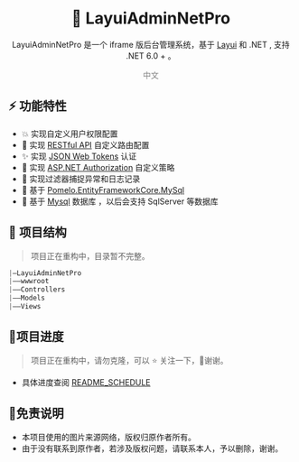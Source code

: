 <h1 align="center" >🐌 LayuiAdminNetPro </h1>  

<div align="center"> 
<p> LayuiAdminNetPro 是一个 iframe 版后台管理系统，基于  <a target="_blank" href="http://layui.org.cn/layuiadmin/index.html#get" >Layui</a> 和 .NET , 支持 .NET 6.0 + 。</p>
</div>




<div align="center" style="color:gray"> 
    中文 
</div>


## :zap: 功能特性
+ :boom: 实现自定义用户权限配置
+ :palm_tree: 实现 [RESTful API](https://restfulapi.cn/) 自定义路由配置
+ :sparkles: 实现 [JSON Web Tokens](https://jwt.io/) 认证
+ :whale: 实现 [ASP.NET Authorization](https://learn.microsoft.com/zh-cn/aspnet/core/security/authorization/policies?view=aspnetcore-6.0) 自定义策略
+ :pencil: 实现过滤器捕捉异常和日志记录
+ :beers: 基于 [Pomelo.EntityFrameworkCore.MySql](https://github.com/PomeloFoundation/Pomelo.EntityFrameworkCore.MySql) 
+ :newspaper: 基于 [Mysql](https://www.mysql.com/cn/) 数据库 ，以后会支持 SqlServer 等数据库

## :page_facing_up: ​项目结构

> 项目正在重构中，目录暂不完整。

```C#
|—LayuiAdminNetPro    
|——wwwroot   
|——Controllers    
|——Models  
|——Views
```

## :construction_worker:项目进度

> 项目正在重构中，请勿克隆，可以 :star: 关注一下，:pray:谢谢。

+ 具体进度查阅 [README_SCHEDULE](./README_SCHEDULE.md)

## :rainbow:免责说明

+ 本项目使用的图片来源网络，版权归原作者所有。
+ 由于没有联系到原作者，若涉及版权问题，请联系本人，予以删除，谢谢。

